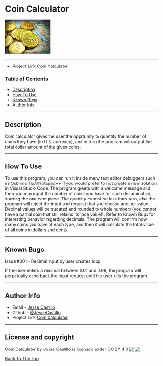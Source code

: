 # Coin Calculator

<img src="images/coins.jpeg" width="150">


---
- Project Link [Coin Calculator](https://github.com/jessecastillo/coin_calculator)

### Table of Contents

- [Description](#description)
- [How To Use](#how-to-use)
- [Known Bugs](#known-bugs)
- [Author Info](#author-info)

---

## Description

Coin calculator gives the user the opprtunity to quantify the number of coins they have (in U.S. currency), and in turn the program will output the total dollar amount of the given coins.


---

## How To Use

To use this program, you can run it inside many text editor debuggers such as Sublime Text/Notepad++ if you would prefer to not create a new solution in Visual Studio Code. The program greets with a welcome message and then you may input the number of coins you have for each denomination, starting the one cent piece. The quantity cannot be less than zero, else the program will reject the input and request that you choose another value. Decimal values will be trucated and rounded to whole numbers (you cannot have a partial coin that still retains its face value!). Refer to [Known Bugs](#known-bugs) for interesting behavior regarding decimals. The program will confirm how many coins you have of each type, and then it will calculate the total value of all coins in dollars and cents.

---

## Known Bugs

Issue #001 - Decimal input by user creates loop

If the user enters a decimal between 0.01 and 0.99, the program will perpetually echo back the input request until the user kills the program.

---


## Author Info

- Email - [Jesse Castillo](mailto:jcastillo3@stu.jsu.edu)
- Github - [@JesseCastillo](https://github.com/jessecastillo)
- Project Link [Coin Calculator](https://github.com/jessecastillo/coin_calculator)

---

## License and copyright

<p xmlns:dct="http://purl.org/dc/terms/" xmlns:cc="http://creativecommons.org/ns#" class="license-text"><span rel="dct:title">Coin Calculator</span> by <span property="cc:attributionName">Jesse Castillo</span> is licensed under <a rel="license" href="https://creativecommons.org/licenses/by/4.0">CC BY 4.0<img style="height:22px!important;margin-left:3px;vertical-align:text-bottom;" src="https://mirrors.creativecommons.org/presskit/icons/cc.svg?ref=chooser-v1" /><img style="height:22px!important;margin-left:3px;vertical-align:text-bottom;" src="https://mirrors.creativecommons.org/presskit/icons/by.svg?ref=chooser-v1" /></a></p>

[Back To The Top](#coin-calculator)

